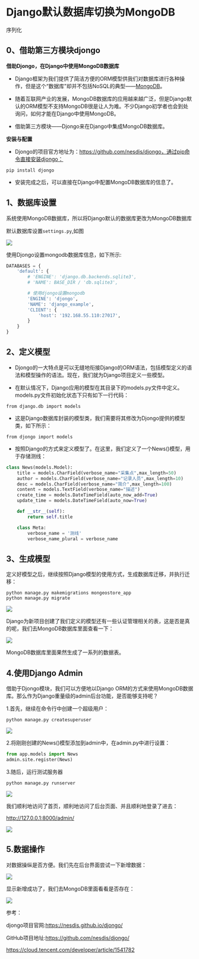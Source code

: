# Django默认数据库切换为MongoDB

序列化

## 0、借助第三方模块djongo

**借助Djongo，在Django中使用MongoDB数据库**

- Django框架为我们提供了简洁方便的ORM模型供我们对数据库进行各种操作，但是这个“数据库”却并不包括NoSQL的典型——[MongoDB](https://cloud.tencent.com/product/mongodb?from=10680)。

- 随着互联网产业的发展，MongoDB数据库的应用越来越广泛，但是Django默认的ORM模型不支持MongoDB很是让人为难。不少Django初学者也会到处询问，如何才能在Django中使用MongoDB。

- 借助第三方模块——Djongo来在Django中集成MongoDB数据库。

 **安装与配置**

- Djongo的项目官方地址为：https://github.com/nesdis/djongo，通过pip命令直接安装djongo：

```
pip install djongo
```

- 安装完成之后，可以直接在Django中配置MongoDB数据库的信息了。

## 1、数据库设置

系统使用MongoDB数据库，所以将Django默认的数据库更改为MongoDB数据库

默认数据库设置`settings.py`,如图

![](IMG/QQ截图20200827092741.png)



使用Djongo设置mongodb数据库信息，如下所示:

```python
DATABASES = {
    'default': {
        # 'ENGINE': 'django.db.backends.sqlite3',
        # 'NAME': BASE_DIR / 'db.sqlite3',

        # 使用djongo设置mongodb
        'ENGINE': 'djongo',
        'NAME': 'django_example',
        'CLIENT': {
            'host': '192.168.55.110:27017',
        }
    }
}
```



## 2、定义模型

- Djongo的一大特点是可以无缝地衔接Django的ORM语法，包括模型定义的语法和模型操作的语法。现在，我们就为Django项目定义一些模型。

- 在默认情况下，Django应用的模型在其目录下的models.py文件中定义。models.py文件初始化状态下只有如下一行代码：

```
from django.db import models
```

- 这是Django数据库封装的模型类，我们需要将其修改为Djongo提供的模型类，如下所示：

```
from djongo import models
```

- 按照Django的方式来定义模型了。在这里，我们定义了一个News()模型，用于存储测线：

```python
class News(models.Model):
    title = models.CharField(verbose_name="采集点",max_length=50)
    author = models.CharField(verbose_name="记录人员",max_length=10)
    desc = models.CharField(verbose_name="简介",max_length=100)
    content = models.TextField(verbose_name="描述")
    create_time = models.DateTimeField(auto_now_add=True)
    update_time = models.DateTimeField(auto_now=True)

    def __str__(self):
        return self.title

    class Meta:
        verbose_name = '测线'
        verbose_name_plural = verbose_name
```

## 3、生成模型

定义好模型之后，继续按照Django模型的使用方式，生成数据库迁移，并执行迁移：

```shell
python manage.py makemigrations mongeostore_app
python manage.py migrate
```

![](IMG/微信截图_20200827141345.png)

Django为新项目创建了我们定义的模型还有一些认证管理相关的表，这是否是真的呢，我们去MongoDB数据库里面查看一下：

![](IMG/微信截图_20200827141520.png)



MongoDB数据库里面果然生成了一系列的数据表。



## 4.使用Django Admin

借助于Djongo模块，我们可以方便地以Django ORM的方式来使用MongoDB数据库。那么作为Django重量级的admin后台功能，是否能够支持呢？

1.首先，继续在命令行中创建一个超级用户：

```
python manage.py createsuperuser
```

![](IMG/微信截图_20200827142703.png)

2.将刚刚创建的News()模型添加到admin中，在admin.py中进行设置：

```python
from app.models import News
admin.site.register(News)
```

3.随后，运行测试服务器

```
python manage.py runserver
```

![](IMG/微信截图_20200827143448.png)

我们顺利地访问了首页，顺利地访问了后台页面、并且顺利地登录了进去：

http://127.0.0.1:8000/admin/

![](IMG/scala201909051923.gif)



## 5.数据操作

对数据操纵是否方便。我们先在后台界面尝试一下新增数据：

![](IMG/scala20190905192333.gif)

显示新增成功了，我们去MongoDB里面看看是否存在：

![](IMg/微信截图_20200827144839.png)







参考：

djongo项目官网:https://nesdis.github.io/djongo/

GitHub项目地址:https://github.com/nesdis/djongo/

https://cloud.tencent.com/developer/article/1541782

